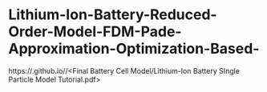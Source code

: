 # Lithium-Ion-Battery-Reduced-Order-Model-FDM-Pade-Approximation-Optimization-Based-

https://<mjihoon930>.github.io/<Lithium-Ion-Battery-Reduced-Order-Model-FDM-Pade-Approximation-Optimization-Based->/<Final Battery Cell Model/Lithium-Ion Battery SIngle Particle Model Tutorial.pdf>


